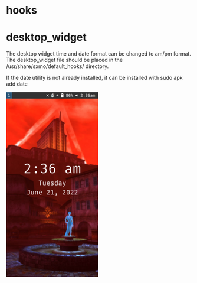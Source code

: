 # hooks

# desktop_widget
The desktop widget time and date format can be changed to am/pm format.
The desktop_widget file should be placed in the /usr/share/sxmo/default_hooks/ directory.

If the date utility is not already installed, it can be installed with
sudo apk add date

<img src="https://github.com/ColeGirders/hooks/blob/main/desktop_widget_time_format.png" width="250"/>
